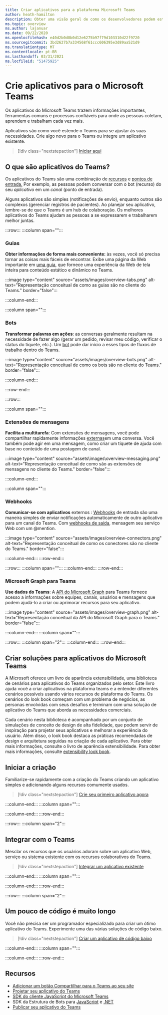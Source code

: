 ```yaml
---
title: Criar aplicativos para a plataforma Microsoft Teams
author: heath-hamilton
description: Obter uma visão geral de como os desenvolvedores podem estender os recursos do Microsoft Teams com aplicativos personalizados.
ms.topic: overview
ms.author: lajanuar
ms.date: 09/22/2020
ms.openlocfilehash: e40d2b0d8b0d12e6275b97f79d103310d22f9720
ms.sourcegitcommit: 3bd2627b7a334568f61ccc606395e3d89aa521d9
ms.translationtype: MT
ms.contentlocale: pt-BR
ms.lasthandoff: 03/31/2021
ms.locfileid: "51475925"
---
```

# <a name="build-apps-for-microsoft-teams"></a>Crie aplicativos para o Microsoft Teams

Os aplicativos do Microsoft Teams trazem informações importantes, ferramentas comuns e processos confiáveis para onde as pessoas coletam, aprendem e trabalham cada vez mais.

Aplicativos são como você estende o Teams para se ajustar às suas necessidades. Crie algo novo para o Teams ou integre um aplicativo existente.

> [!div class="nextstepaction"]
> [Iniciar aqui](build-your-first-app/build-first-app-overview.md)

## <a name="what-are-teams-apps"></a>O que são aplicativos do Teams?

Os aplicativos do Teams são uma combinação de [recursos](concepts/capabilities-overview.md) e [pontos de entrada.](concepts/extensibility-points.md) Por exemplo, as pessoas podem conversar com o bot (recurso) do seu *aplicativo* em um *canal* (ponto de entrada).

Alguns aplicativos são simples (notificações de envio), enquanto outros são complexos (gerenciar registros de pacientes). Ao planejar seu aplicativo, lembre-se de que o Teams é um hub de colaboração. Os melhores aplicativos do Teams ajudam as pessoas a se expressarem e trabalharem melhor juntas.

:::row:::
   :::column span="":::

### <a name="tabs"></a>Guias

**Obter informações de forma mais conveniente:** às vezes, você só precisa tornar as coisas mais fáceis de encontrar. Exibe uma página da Web importante em [uma guia](tabs/what-are-tabs.md), que fornece uma experiência da Web de tela inteira para conteúdo estático e dinâmico no Teams.

:::image type="content" source="assets/images/overview-tabs.png" alt-text="Representação conceitual de como as guias são no cliente do Teams." border="false":::

   :::column-end:::

   :::column span="":::

### <a name="bots"></a>Bots

**Transformar palavras em ações**: as conversas geralmente resultam na necessidade de fazer algo (gerar um pedido, revisar meu código, verificar o status do tíquete, etc.). Um [bot](bots/what-are-bots.md) pode dar início a esses tipos de fluxos de trabalho dentro do Teams.

:::image type="content" source="assets/images/overview-bots.png" alt-text="Representação conceitual de como os bots são no cliente do Teams." border="false":::

   :::column-end:::

:::row-end:::

:::row:::

   :::column span="":::

### <a name="messaging-extensions"></a>Extensões de mensagens

**Facilita a multitarefa**: Com extensões de mensagens, você pode compartilhar rapidamente informações [externas](messaging-extensions/what-are-messaging-extensions.md)em uma conversa. Você também pode agir em uma mensagem, como criar um tíquete de ajuda com base no conteúdo de uma postagem de canal.

:::image type="content" source="assets\images\overview-messaging.png" alt-text="Representação conceitual de como são as extensões de mensagens no cliente do Teams." border="false":::

   :::column-end:::

   :::column span="":::

### <a name="webhooks"></a>Webhooks

**Comunicar-se com aplicativos** externos : [Webhooks](webhooks-and-connectors/what-are-webhooks-and-connectors.md#incoming-webhooks) de entrada são uma maneira simples de enviar notificações automaticamente de outro aplicativo para um canal do Teams. Com [webhooks de saída](webhooks-and-connectors/what-are-webhooks-and-connectors.md#outgoing-webhooks), mensagem seu serviço Web com um @mention.

:::image type="content" source="assets/images/overview-connectors.png" alt-text="Representação conceitual de como os conectores são no cliente do Teams." border="false":::

   :::column-end:::
:::row-end:::

:::row:::
   :::column span="":::
   :::column-end:::
:::row-end:::

### <a name="microsoft-graph-for-teams"></a>Microsoft Graph para Teams

**Use dados do Teams**: A [API do Microsoft Graph](https://docs.microsoft.com/graph/teams-concept-overview) para Teams fornece acesso a informações sobre equipes, canais, usuários e mensagens que podem ajudá-lo a criar ou aprimorar recursos para seu aplicativo.

:::image type="content" source="assets/images/overview-graph.png" alt-text="Representação conceitual da API do Microsoft Graph para o Teams." border="false":::

   :::column-end:::
   :::column span="":::

:::row:::
   :::column span="2":::
   :::column-end:::
:::row-end:::

## <a name="build-solutions-for-microsoft-teams-apps"></a>Criar soluções para aplicativos do Microsoft Teams
 
A Microsoft oferece um livro de aparência extensibilidade, uma biblioteca de cenários para aplicativos do Teams organizados pelo setor. Este livro ajuda você a criar aplicativos na plataforma teams e a entender diferentes cenários possíveis usando vários recursos de plataforma do Teams. Os cenários do look book começam com um problema de negócios, as personas envolvidas com seus desafios e terminam com uma solução de aplicativo do Teams que aborda as necessidades comerciais.

Cada cenário nesta biblioteca é acompanhado por um conjunto de simulações de conceito de design de alta fidelidade, que podem servir de inspiração para projetar seus aplicativos e melhorar a experiência do usuário. Além disso, o look book destaca as práticas recomendadas de design e arquitetura seguidas na criação de cada aplicativo. Para obter mais informações, consulte o livro de aparência extensibilidade. Para obter mais informações, consulte [extensibility look book](https://adoption.microsoft.com/extensibility-look-book/scenarios/). 

## <a name="start-building"></a>Iniciar a criação

Familiarize-se rapidamente com a criação do Teams criando um aplicativo simples e adicionando alguns recursos comumente usados.

> [!div class="nextstepaction"]
> [Crie seu primeiro aplicativo agora](build-your-first-app/build-first-app-overview.md)

   :::column-end:::
   :::column span="":::

   :::column-end:::
:::row-end:::

:::row:::
   :::column span="2":::

## <a name="integrate-with-teams"></a>Integrar com o Teams

Mesclar os recursos que os usuários adoram sobre um aplicativo Web, serviço ou sistema existente com os recursos colaborativos do Teams.

> [!div class="nextstepaction"]
> [Integrar um aplicativo existente](samples/integrating-web-apps.md)

   :::column-end:::
   :::column span="":::

   :::column-end:::
:::row-end:::

:::row:::
   :::column span="2":::

## <a name="a-little-code-goes-a-long-way"></a>Um pouco de código é muito longo

Você não precisa ser um programador especializado para criar um ótimo aplicativo do Teams. Experimente uma das várias soluções de código baixo.

> [!div class="nextstepaction"]
> [Criar um aplicativo de código baixo](samples/teams-low-code-solutions.md)

   :::column-end:::
   :::column span="":::

   :::column-end:::
:::row-end:::

## <a name="resources"></a>Recursos

* [Adicionar um botão Compartilhar para o Teams ao seu site](concepts/build-and-test/share-to-teams.md)
* [Projetar seu aplicativo do Teams](concepts/design/design-teams-app-overview.md)
* [SDK do cliente JavaScript do Microsoft Teams](https://docs.microsoft.com/javascript/api/@microsoft/teams-js/?view=msteams-client-js-latest&preserve-view=true)
* SDK da Estrutura de Bots para [JavaScript](https://github.com/Microsoft/botbuilder-js) e [.NET](https://github.com/Microsoft/botbuilder-dotnet/)
* [Publicar seu aplicativo do Teams](concepts/deploy-and-publish/overview.md)
